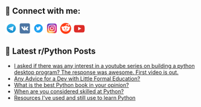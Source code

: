 ## 🔎 Connect with me:
[<img src="https://github.com/bullbesh/bullbesh/blob/main/images/Telegram.png" width="32" height="32" />](https://t.me/bullbesh)
[<img src="https://github.com/bullbesh/bullbesh/blob/main/images/VK.png" width="32" height="32" />](https://vk.com/bullbesh)
[<img src="https://github.com/bullbesh/bullbesh/blob/main/images/Twitter.png" width="32" height="32" />](https://twitter.com/bullbesh1)
[<img src="https://github.com/bullbesh/bullbesh/blob/main/images/Instagram.png" width="32" height="32" />](https://www.instagram.com/bullbesh)
[<img src="https://github.com/bullbesh/bullbesh/blob/main/images/Reddit.png" width="32" height="32" />](https://www.reddit.com/user/bullbesh)
[<img src="https://github.com/bullbesh/bullbesh/blob/main/images/YouTube.png" width="32" height="32" />](https://www.youtube.com/channel/UCtfjRs6uzgq5mfm8S06WTcg)

## 📕 Latest r/Python Posts
<!-- BLOG-POST-LIST:START -->
- [I asked if there was any interest in a youtube series on building a python desktop program? The response was awesome. First video is out.](https://www.reddit.com/r/Python/comments/w2ib5y/i_asked_if_there_was_any_interest_in_a_youtube/)
- [Any Advice for a Dev with Little Formal Education?](https://www.reddit.com/r/Python/comments/w2i9ll/any_advice_for_a_dev_with_little_formal_education/)
- [What is the best Python book in your opinion?](https://www.reddit.com/r/Python/comments/w2g0ai/what_is_the_best_python_book_in_your_opinion/)
- [When are you considered skilled at Python?](https://www.reddit.com/r/Python/comments/w2ertz/when_are_you_considered_skilled_at_python/)
- [Resources I&#39;ve used and still use to learn Python](https://www.reddit.com/r/Python/comments/w2eowi/resources_ive_used_and_still_use_to_learn_python/)
<!-- BLOG-POST-LIST:END -->
